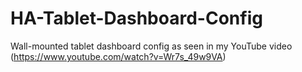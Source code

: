 # HA-Tablet-Dashboard-Config
Wall-mounted tablet dashboard config as seen in my YouTube video (https://www.youtube.com/watch?v=Wr7s_49w9VA)
